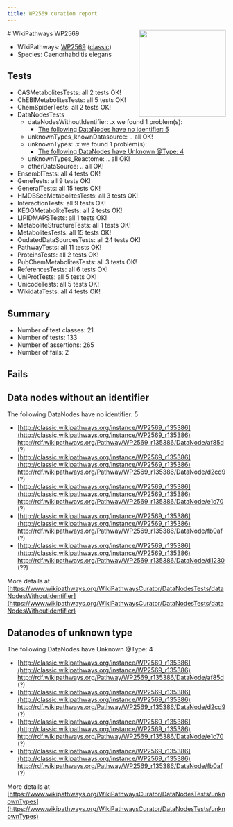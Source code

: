 ```yaml
---
title: WP2569 curation report
---
```


<img style="float: right; width: 200px" src="https://upload.wikimedia.org/wikipedia/commons/thumb/8/83/Wplogo_with_text_500.png/640px-Wplogo_with_text_500.png" />
# WikiPathways WP2569

* WikiPathways: [WP2569](https://wikipathways.org/pathways/WP2569) ([classic](https://classic.wikipathways.org/instance/WP2569))
* Species: Caenorhabditis elegans
## Tests
* CASMetabolitesTests: all 2 tests OK!
* ChEBIMetabolitesTests: all 5 tests OK!
* ChemSpiderTests: all 2 tests OK!
* DataNodesTests
    * dataNodesWithoutIdentifier: .x we found 1 problem(s):
        * [The following DataNodes have no identifier: 5](#d2d32fa4)
    * unknownTypes_knownDatasource: .. all OK!
    * unknownTypes: .x we found 1 problem(s):
        * [The following DataNodes have Unknown @Type: 4](#839973e2)
    * unknownTypes_Reactome: .. all OK!
    * otherDataSource: .. all OK!
* EnsemblTests: all 4 tests OK!
* GeneTests: all 9 tests OK!
* GeneralTests: all 15 tests OK!
* HMDBSecMetabolitesTests: all 3 tests OK!
* InteractionTests: all 9 tests OK!
* KEGGMetaboliteTests: all 2 tests OK!
* LIPIDMAPSTests: all 1 tests OK!
* MetaboliteStructureTests: all 1 tests OK!
* MetabolitesTests: all 15 tests OK!
* OudatedDataSourcesTests: all 24 tests OK!
* PathwayTests: all 11 tests OK!
* ProteinsTests: all 2 tests OK!
* PubChemMetabolitesTests: all 3 tests OK!
* ReferencesTests: all 6 tests OK!
* UniProtTests: all 5 tests OK!
* UnicodeTests: all 5 tests OK!
* WikidataTests: all 4 tests OK!


## Summary

* Number of test classes: 21
* Number of tests: 133
* Number of assertions: 265
* Number of fails: 2

## Fails

<a name="d2d32fa4" />

## Data nodes without an identifier

The following DataNodes have no identifier: 5

* [http://classic.wikipathways.org/instance/WP2569_r135386](http://classic.wikipathways.org/instance/WP2569_r135386) http://rdf.wikipathways.org/Pathway/WP2569_r135386/DataNode/af85d (?)
* [http://classic.wikipathways.org/instance/WP2569_r135386](http://classic.wikipathways.org/instance/WP2569_r135386) http://rdf.wikipathways.org/Pathway/WP2569_r135386/DataNode/d2cd9 (?)
* [http://classic.wikipathways.org/instance/WP2569_r135386](http://classic.wikipathways.org/instance/WP2569_r135386) http://rdf.wikipathways.org/Pathway/WP2569_r135386/DataNode/e1c70 (?)
* [http://classic.wikipathways.org/instance/WP2569_r135386](http://classic.wikipathways.org/instance/WP2569_r135386) http://rdf.wikipathways.org/Pathway/WP2569_r135386/DataNode/fb0af (?)
* [http://classic.wikipathways.org/instance/WP2569_r135386](http://classic.wikipathways.org/instance/WP2569_r135386) http://rdf.wikipathways.org/Pathway/WP2569_r135386/DataNode/d1230 (??)


More details at [https://www.wikipathways.org/WikiPathwaysCurator/DataNodesTests/dataNodesWithoutIdentifier](https://www.wikipathways.org/WikiPathwaysCurator/DataNodesTests/dataNodesWithoutIdentifier)

<a name="839973e2" />

## Datanodes of unknown type

The following DataNodes have Unknown @Type: 4

* [http://classic.wikipathways.org/instance/WP2569_r135386](http://classic.wikipathways.org/instance/WP2569_r135386) http://rdf.wikipathways.org/Pathway/WP2569_r135386/DataNode/af85d (?)
* [http://classic.wikipathways.org/instance/WP2569_r135386](http://classic.wikipathways.org/instance/WP2569_r135386) http://rdf.wikipathways.org/Pathway/WP2569_r135386/DataNode/d2cd9 (?)
* [http://classic.wikipathways.org/instance/WP2569_r135386](http://classic.wikipathways.org/instance/WP2569_r135386) http://rdf.wikipathways.org/Pathway/WP2569_r135386/DataNode/e1c70 (?)
* [http://classic.wikipathways.org/instance/WP2569_r135386](http://classic.wikipathways.org/instance/WP2569_r135386) http://rdf.wikipathways.org/Pathway/WP2569_r135386/DataNode/fb0af (?)


More details at [https://www.wikipathways.org/WikiPathwaysCurator/DataNodesTests/unknownTypes](https://www.wikipathways.org/WikiPathwaysCurator/DataNodesTests/unknownTypes)

